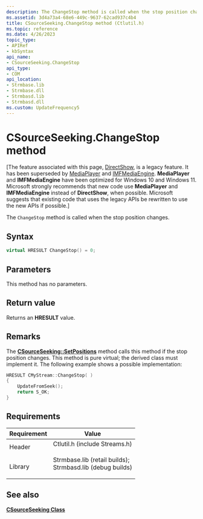 ```yaml
---
description: The ChangeStop method is called when the stop position changes.
ms.assetid: 3d4a73a4-68e6-449c-9637-62cad937c4b4
title: CSourceSeeking.ChangeStop method (Ctlutil.h)
ms.topic: reference
ms.date: 4/26/2023
topic_type: 
- APIRef
- kbSyntax
api_name: 
- CSourceSeeking.ChangeStop
api_type: 
- COM
api_location: 
- Strmbase.lib
- Strmbase.dll
- Strmbasd.lib
- Strmbasd.dll
ms.custom: UpdateFrequency5
---
```


# CSourceSeeking.ChangeStop method

\[The feature associated with this page, [DirectShow](/windows/win32/directshow/directshow), is a legacy feature. It has been superseded by [MediaPlayer](/uwp/api/Windows.Media.Playback.MediaPlayer) and [IMFMediaEngine](/windows/win32/api/mfmediaengine/nn-mfmediaengine-imfmediaengine). **MediaPlayer** and **IMFMediaEngine** have been optimized for Windows 10 and Windows 11. Microsoft strongly recommends that new code use **MediaPlayer** and **IMFMediaEngine** instead of **DirectShow**, when possible. Microsoft suggests that existing code that uses the legacy APIs be rewritten to use the new APIs if possible.\]

The `ChangeStop` method is called when the stop position changes.

## Syntax


```C++
virtual HRESULT ChangeStop() = 0;
```



## Parameters

This method has no parameters.

## Return value

Returns an **HRESULT** value.

## Remarks

The [**CSourceSeeking::SetPositions**](csourceseeking-setpositions.md) method calls this method if the stop position changes. This method is pure virtual; the derived class must implement it. The following example shows a possible implementation:


```C++
HRESULT CMyStream::ChangeStop( )
{
    UpdateFromSeek();
    return S_OK;
}
```



## Requirements



| Requirement | Value |
|--------------------|--------------------------------------------------------------------------------------------------------------------------------------------------------------------------------------------|
| Header<br/>  | <dl> <dt>Ctlutil.h (include Streams.h)</dt> </dl>                                                                                   |
| Library<br/> | <dl> <dt>Strmbase.lib (retail builds); </dt> <dt>Strmbasd.lib (debug builds)</dt> </dl> |



## See also

<dl> <dt>

[**CSourceSeeking Class**](csourceseeking.md)
</dt> </dl>

 

 




